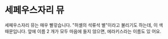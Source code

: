 # 세페우스자리 뮤

세페우스자리 뮤는 매우 빨갛습니다. "허셸의 석류석 별"이라고 불리기도 하는데, 이
색 때문입니다. 앞에 이름 2 개가 모두 마음에 들지 않으면, 에라키스라는 이름도 있
어요.
